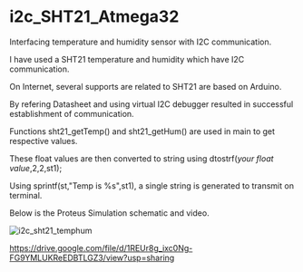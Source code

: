 # i2c_SHT21_Atmega32
Interfacing temperature and humidity sensor with I2C communication.

 I have used a SHT21 temperature and humidity which have I2C communication.
 
 On  Internet, several supports are related to SHT21 are based on Arduino.
 
 By refering Datasheet and using virtual I2C debugger resulted in successful establishment of communication.
 
 Functions sht21_getTemp() and sht21_getHum() are used in main to get respective values.
 
 These float values are then converted to string using dtostrf(*your float value*,2,2,st1);
 
 Using sprintf(st,"Temp is %s",st1), a single string is generated to transmit on terminal.
 
 Below is the Proteus Simulation schematic and video.
 
![i2c_sht21_temphum](https://user-images.githubusercontent.com/111571035/187496508-6a42ad24-5cc3-4fc6-97c4-e5b920ad4194.SVG)

https://drive.google.com/file/d/1REUr8g_ixc0Ng-FG9YMLUKReEDBTLGZ3/view?usp=sharing
